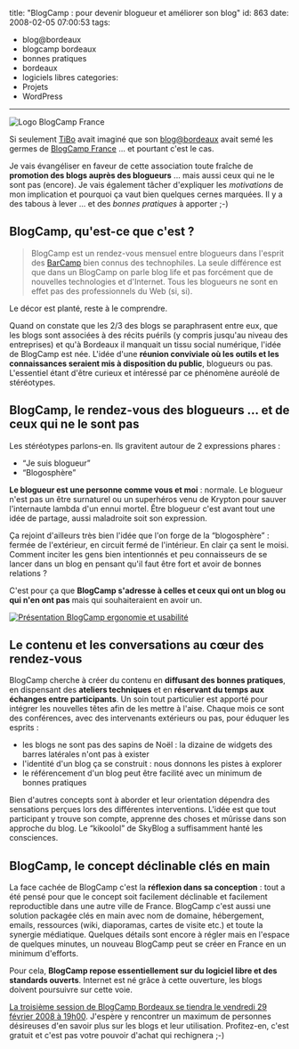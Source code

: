 title: "BlogCamp : pour devenir blogueur et améliorer son blog"
id: 863
date: 2008-02-05 07:00:53
tags:
- blog@bordeaux
- blogcamp bordeaux
- bonnes pratiques
- bordeaux
- logiciels libres
categories:
- Projets
- WordPress
---

![Logo BlogCamp France](https://oncletom.io/images/2008/02/blogcamp-france-logo.png)

Si seulement [TiBo](http://www.tibo-etc.com/) avait imaginé que son [blog@bordeaux](http://www.thibaut-charron.com/blog/2007/10/27/blogbordeaux/) avait semé les germes de [BlogCamp France](http://www.blogcamp.fr/) ... et pourtant c'est le cas.

Je vais évangéliser en faveur de cette association toute fraîche de **promotion des blogs auprès des blogueurs** ... mais aussi ceux qui ne le sont pas (encore). Je vais également tâcher d'expliquer les _motivations_ de mon implication et pourquoi ça vaut bien quelques cernes marquées. Il y a des tabous à lever ... et des _bonnes pratiques_ à apporter ;-)
<!--more-->

## BlogCamp, qu'est-ce que c'est ?

> BlogCamp est un rendez-vous mensuel entre blogueurs dans l'esprit des [BarCamp](http://barcamp.org/) bien connus des technophiles. La seule différence est que dans un BlogCamp on parle blog life et pas forcément que de nouvelles technologies et d'Internet. Tous les blogueurs ne sont en effet pas des professionnels du Web (si, si).

Le décor est planté, reste à le comprendre.

Quand on constate que les 2/3 des blogs se paraphrasent entre eux, que les blogs sont associées à des récits puérils (y compris jusqu'au niveau des entreprises) et qu'à Bordeaux il manquait un tissu social numérique, l'idée de BlogCamp est née. L'idée d'une **réunion conviviale où les outils et les connaissances seraient mis à disposition du public**, blogueurs ou pas. L'essentiel étant d'être curieux et intéressé par ce phénomène auréolé de stéréotypes.

## BlogCamp, le rendez-vous des blogueurs ... et de ceux qui ne le sont pas

Les stéréotypes parlons-en. Ils gravitent autour de 2 expressions phares :

*   <q>Je suis blogueur</q>
*   <q>Blogosphère</q>

**Le blogueur est une personne comme vous et moi** : normale. Le blogueur n'est pas un être surnaturel ou un superhéros venu de Krypton pour sauver l'internaute lambda d'un ennui mortel. Être blogueur c'est avant tout une idée de partage, aussi maladroite soit son expression.

Ça rejoint d'ailleurs très bien l'idée que l'on forge de la <q>blogosphère</q> : fermée de l'extérieur, en circuit fermé de l'intérieur. En clair ça sent le moisi. Comment inciter les gens bien intentionnés et peu connaisseurs de se lancer dans un blog en pensant qu'il faut être fort et avoir de bonnes relations ?

C'est pour ça que **BlogCamp s'adresse à celles et ceux qui ont un blog ou qui n'en ont pas** mais qui souhaiteraient en avoir un.

[![Présentation BlogCamp ergonomie et usabilité](//farm3.static.flickr.com/2353/2222147955_7a84df9e7a.jpg)](http://www.flickr.com/photos/22239045@N03/2222147955/)

## Le contenu et les conversations au cœur des rendez-vous

BlogCamp cherche à créer du contenu en **diffusant des bonnes pratiques**, en dispensant des **ateliers techniques** et en **réservant du temps aux échanges entre participants**. Un soin tout particulier est apporté pour intégrer les nouvelles têtes afin de les mettre à l'aise.
Chaque mois ce sont des conférences, avec des intervenants extérieurs ou pas, pour éduquer les esprits :

*   les blogs ne sont pas des sapins de Noël : la dizaine de widgets des barres latérales n'ont pas à exister
*   l'identité d'un blog ça se construit : nous donnons les pistes à explorer
*   le référencement d'un blog peut être facilité avec un minimum de bonnes pratiques

Bien d'autres concepts sont à aborder et leur orientation dépendra des sensations perçues lors des différentes interventions. L'idée est que tout participant y trouve son compte, apprenne des choses et mûrisse dans son approche du blog. Le <q>kikoolol</q> de SkyBlog a suffisamment hanté les consciences.

## BlogCamp, le concept déclinable clés en main

La face cachée de BlogCamp c'est la **réflexion dans sa conception** : tout a été pensé pour que le concept soit facilement déclinable et facilement reproductible dans une autre ville de France.
BlogCamp c'est aussi une solution packagée clés en main avec nom de domaine, hébergement, emails, ressources (wiki, diaporamas, cartes de visite etc.) et toute la synergie médiatique. Quelques détails sont encore à régler mais en l'espace de quelques minutes, un nouveau BlogCamp peut se créer en France en un minimum d'efforts.

Pour cela, **BlogCamp repose essentiellement sur du logiciel libre et des standards ouverts**. Internet est né grâce à cette ouverture, les blogs doivent poursuivre sur cette voie.

[La troisième session de BlogCamp Bordeaux se tiendra le vendredi 29 février 2008 à 19h00](http://blogcamp.fr/2008/02/01/blogcamp-bordeaux-3/). J'espère y rencontrer un maximum de personnes désireuses d'en savoir plus sur les blogs et leur utilisation.
Profitez-en, c'est gratuit et c'est pas votre pouvoir d'achat qui rechignera ;-)